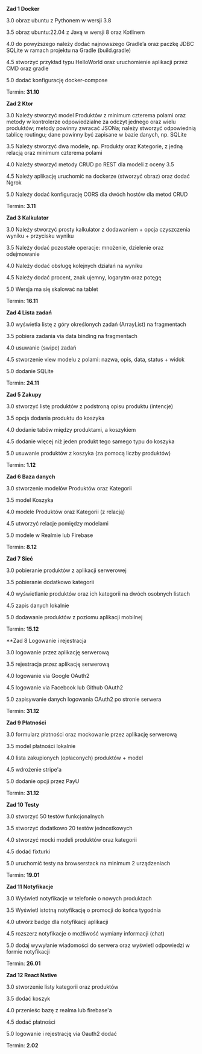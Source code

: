 **Zad 1 Docker**

3.0 obraz ubuntu z Pythonem w wersji 3.8

3.5 obraz ubuntu:22.04 z Javą w wersji 8 oraz Kotlinem

4.0 do powyższego należy dodać najnowszego Gradle’a oraz paczkę JDBC SQLite w ramach projektu na Gradle (build.gradle)

4.5 stworzyć przykład typu HelloWorld oraz uruchomienie aplikacji przez CMD oraz gradle

5.0 dodać konfigurację docker-compose

Termin: **31.10**


**Zad 2 Ktor**

3.0 Należy stworzyć model Produktów z minimum czterema polami oraz metody w kontrolerze odpowiedzialne za odczyt jednego oraz wielu produktów; metody powinny zwracać JSONa; należy stworzyć odpowiednią tablicę routingu; dane powinny być zapisane w bazie danych, np. SQLite

3.5 Należy stworzyć dwa modele, np. Produkty oraz Kategorie, z jedną relacją oraz minimum czterema polami

4.0 Należy stworzyć metody CRUD po REST dla modeli z oceny 3.5

4.5 Należy aplikację uruchomić na dockerze (stworzyć obraz) oraz dodać Ngrok

5.0 Należy dodać konfigurację CORS dla dwóch hostów dla metod CRUD

Termin: **3.11**  


**Zad 3 Kalkulator**

3.0 Należy stworzyć prosty kalkulator z dodawaniem + opcja czyszczenia wyniku + przycisku wyniku

3.5 Należy dodać pozostałe operacje: mnożenie, dzielenie oraz odejmowanie

4.0 Należy dodać obsługę kolejnych działań na wyniku

4.5 Należy dodać procent, znak ujemny, logarytm oraz potęgę

5.0 Wersja ma się skalować na tablet

Termin: **16.11**  


**Zad 4 Lista zadań**

3.0 wyświetla listę z góry określonych zadań (ArrayList) na fragmentach

3.5 pobiera zadania via data binding  na fragmentach

4.0 usuwanie (swipe) zadań

4.5 stworzenie view modelu z polami: nazwa, opis, data, status + widok

5.0 dodanie SQLite

Termin: **24.11**  


**Zad 5 Zakupy**

3.0 stworzyć listę produktów z podstroną opisu produktu (intencje)

3.5 opcja dodania produktu do koszyka

4.0 dodanie tabów między produktami, a koszykiem

4.5 dodanie więcej niż jeden produkt tego samego typu do koszyka

5.0 usuwanie produktów z koszyka (za pomocą liczby produktów)

Termin: **1.12**


**Zad 6 Baza danych**

3.0 stworzenie modelów Produktów oraz Kategorii

3.5 model Koszyka 

4.0 modele Produktów oraz Kategorii (z relacją)

4.5 utworzyć relacje pomiędzy modelami

5.0 modele w Realmie lub Firebase

Termin: **8.12**


**Zad 7 Sieć**

3.0 pobieranie produktów z aplikacji serwerowej

3.5 pobieranie dodatkowo kategorii

4.0 wyświetlanie produktów oraz ich kategorii na dwóch osobnych listach

4.5 zapis danych lokalnie

5.0 dodawanie produktów z poziomu aplikacji mobilnej

Termin: **15.12** 


**Zad 8 Logowanie i rejestracja

3.0 logowanie przez aplikację serwerową

3.5 rejestracja przez aplikację serwerową

4.0 logowanie via Google OAuth2

4.5 logowanie via Facebook lub Github OAuth2

5.0 zapisywanie danych logowania OAuth2 po stronie serwera

Termin: **31.12** 


**Zad 9 Płatności**

3.0 formularz płatności oraz mockowanie przez aplikację serwerową

3.5 model płatności lokalnie

4.0 lista zakupionych (opłaconych) produktów + model

4.5 wdrożenie stripe'a

5.0 dodanie opcji przez PayU

Termin: **31.12** 


**Zad 10 Testy**

3.0 stworzyć 50 testów funkcjonalnych 

3.5 stworzyć dodatkowo 20 testów jednostkowych

4.0 stworzyć mocki modeli produktów oraz kategorii

4.5 dodać fixturki

5.0 uruchomić testy na browserstack na minimum 2 urządzeniach

Termin: **19.01** 


**Zad 11 Notyfikacje**

3.0 Wyświetl notyfikacje w telefonie o nowych produktach

3.5 Wyświetl istotną notyfikację o promocji do końca tygodnia

4.0 utwórz badge dla notyfikacji aplikacji

4.5 rozszerz notyfikacje o możliwość wymiany informacji (chat)

5.0 dodaj wywyłanie wiadomości do serwera oraz wyświetl odpowiedzi w formie notyfikacji

Termin: **26.01** 

**Zad 12 React Native**

3.0 stworzenie listy kategorii oraz produktów

3.5 dodać koszyk

4.0 przenieśc bazę z realma lub firebase'a

4.5 dodać płatności  

5.0 logowanie i rejestrację via Oauth2 dodać

Termin: **2.02** 
